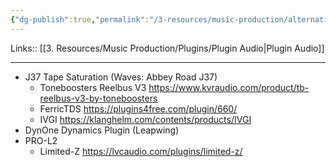 ```yaml
---
{"dg-publish":true,"permalink":"/3-resources/music-production/alternative-ai-plugin-popolari/","tags":["type/note/input"]}
---
```


Links:: [[3. Resources/Music Production/Plugins/Plugin Audio\|Plugin Audio]]

---
- J37 Tape Saturation (Waves: Abbey Road J37)
	- Toneboosters Reelbus V3 https://www.kvraudio.com/product/tb-reelbus-v3-by-toneboosters
	- FerricTDS https://plugins4free.com/plugin/660/	
	- IVGI https://klanghelm.com/contents/products/IVGI
- DynOne Dynamics Plugin (Leapwing)
- PRO-L2
	- Limited-Z https://lvcaudio.com/plugins/limited-z/

